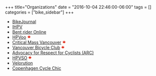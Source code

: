 +++
title="Organizations"
date = "2016-10-04 22:46:00-06:00"
tags = []
categories = ["bike_sidebar"]
+++

- [BikeJournal](http://www.bikejournal.com/)
- [IHPV](http://www.ihpva.org/)
- [Bent rider Online](http://www.bentrideronline.com/)
- [HPVoo](http://www.hpv.tricolour.net) ![can][1]
- [Critical Mass Vancouver](http://vancouvercm.blogspot.com/index.html) ![can][1]
- [Vancouver Bicycle Club](http://www.vbc.bc.ca/) ![can][1]
- [Advocacy for Respect for Cyclists (ARC)](http://www.respect.to/)
- [HPVSO](http://www.hpv.on.ca/) ![can][1]
- [Velorution](http://www.velorution.biz)
- [Copenhagen Cycle Chic](http://www.copenhagencyclechic.com)

[1]: can_flag.gif
